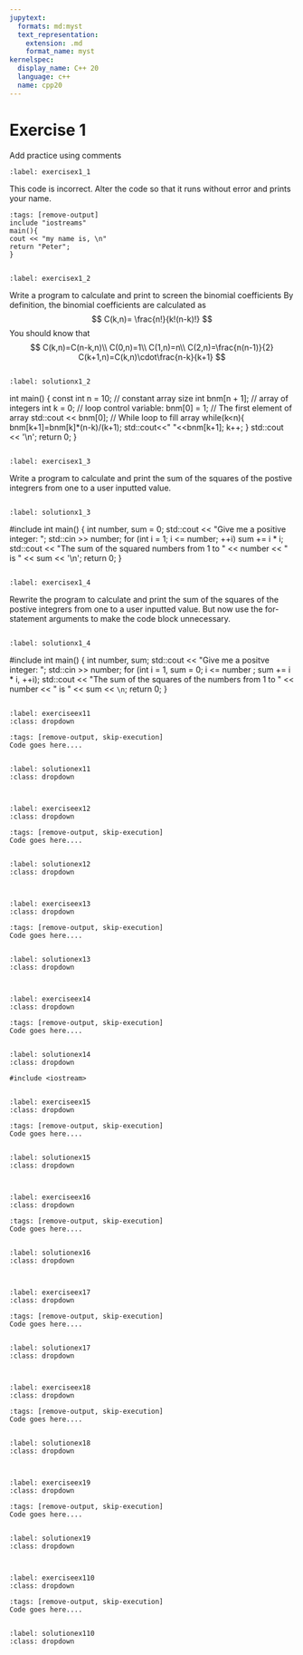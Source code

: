 ```yaml
---
jupytext:
  formats: md:myst
  text_representation:
    extension: .md
    format_name: myst
kernelspec:
  display_name: C++ 20
  language: c++
  name: cpp20
---
```


# Exercise 1

Add practice using comments


`````{exercise-start}
:label: exercisex1_1
`````
This code is incorrect. Alter the code so that it runs without error and prints your name.
````{code-cell} cpp
:tags: [remove-output]
include "iostreams"
main(){
cout << "my name is, \n"
return "Peter";
}
````

`````{exercise-end}
`````


`````{exercise-start}
:label: exercisex1_2
`````
Write a program to calculate and print to screen the binomial coefficients
By definition, the binomial coefficients are calculated as
$$
C(k,n)= \frac{n!}{k!(n-k)!} 
$$
You should know that 
$$
C(k,n)=C(n-k,n)\\
C(0,n)=1\\
C(1,n)=n\\
C(2,n)=\frac{n(n-1)}{2}
C(k+1,n)=C(k,n)\cdot\frac{n-k}{k+1}
$$

`````{exercise-end}
`````


`````{solution-start} exercisex1_2
:label: solutionx1_2
`````
int main() {
    const int n = 10;   // constant array size 
    int bnm[n + 1];     // array of integers 
    int k = 0;          //  loop control variable: 
    bnm[0] = 1;         // The first element of array
    std::cout << bnm[0]; 
                        // While loop to fill array
while(k<n){ 
    bnm[k+1]=bnm[k]*(n-k)/(k+1); 
    std::cout<<" "<<bnm[k+1]; 
    k++; } 
    std::cout << '\n'; 
    return 0; 
}


`````{solution-end}
`````


`````{exercise-start} 
:label: exercisex1_3
`````
Write a program to calculate and print the sum of the squares of the postive integrers from one to a user inputted value.

`````{exercise-end} 
`````


`````{solution-start} exercisex1_3
:label: solutionx1_3
`````
#include <iostream>
int main() {
    int number, sum = 0;
    std::cout << "Give me a positive integer: ";
    std::cin >> number;
    for (int i = 1; i <= number; ++i) sum += i * i;
    std::cout << "The sum of the squared numbers from 1 to " << number << " is " << sum << '\n';
    return 0;
}

`````{solution-end}
`````


`````{exercise-start} 
:label: exercisex1_4
`````
Rewrite the program to calculate and print the sum of the squares of the postive integrers from one to a user inputted value.
But now use the for-statement arguments to make the code block unnecessary.

`````{exercise-end} 
`````


`````{solution-start} exercisex1_4
:label: solutionx1_4
`````
#include <iostream>
int main() { 
    int number, sum; 
    std::cout << "Give me a positve integer: ";
    std::cin >> number; 
    for (int i = 1, sum = 0; i <= number ; sum += i * i,  ++i); 
    std::cout << "The sum of the squares of the numbers from 1 to " << number << " is " << sum << `\n`; 
    return 0; 
}

`````{solution-end}
`````

````{exercise-start} 
:label: exerciseex11
:class: dropdown
````

```{code-cell} c++
:tags: [remove-output, skip-execution]
Code goes here....
```
````{exercise-end}
````

````{solution-start} exerciseex11
:label: solutionex11
:class: dropdown
````
```{code-block} c++

```
````{solution-end}
````

````{exercise-start} 
:label: exerciseex12
:class: dropdown
````

```{code-cell} c++
:tags: [remove-output, skip-execution]
Code goes here....
```
````{exercise-end}
````

````{solution-start} exerciseex12
:label: solutionex12
:class: dropdown
````
```{code-block} c++

```
````{solution-end}
````

````{exercise-start} 
:label: exerciseex13
:class: dropdown
````

```{code-cell} c++
:tags: [remove-output, skip-execution]
Code goes here....
```
````{exercise-end}
````

````{solution-start} exerciseex13
:label: solutionex13
:class: dropdown
````
```{code-block} c++

```
````{solution-end}
````


````{exercise-start} 
:label: exerciseex14
:class: dropdown
````

```{code-cell} c++
:tags: [remove-output, skip-execution]
Code goes here....
```
````{exercise-end}
````

````{solution-start} exerciseex14
:label: solutionex14
:class: dropdown
````
```{code-block} c++
#include <iostream>

```
````{solution-end}
````


````{exercise-start} 
:label: exerciseex15
:class: dropdown
````

```{code-cell} c++
:tags: [remove-output, skip-execution]
Code goes here....
```
````{exercise-end}
````

````{solution-start} exerciseex15
:label: solutionex15
:class: dropdown
````
```{code-block} c++

```
````{solution-end}
````


````{exercise-start} 
:label: exerciseex16
:class: dropdown
````

```{code-cell} c++
:tags: [remove-output, skip-execution]
Code goes here....
```
````{exercise-end}
````

````{solution-start} exerciseex16
:label: solutionex16
:class: dropdown
````
```{code-block} c++

```
````{solution-end}
````


````{exercise-start} 
:label: exerciseex17
:class: dropdown
````

```{code-cell} c++
:tags: [remove-output, skip-execution]
Code goes here....
```
````{exercise-end}
````

````{solution-start} exerciseex17
:label: solutionex17
:class: dropdown
````
```{code-block} c++

```
````{solution-end}
````

````{exercise-start} 
:label: exerciseex18
:class: dropdown
````

```{code-cell} c++
:tags: [remove-output, skip-execution]
Code goes here....
```
````{exercise-end}
````

````{solution-start} exerciseex18
:label: solutionex18
:class: dropdown
````
```{code-block} c++

```
````{solution-end}
````

````{exercise-start} 
:label: exerciseex19
:class: dropdown
````

```{code-cell} c++
:tags: [remove-output, skip-execution]
Code goes here....
```
````{exercise-end}
````

````{solution-start} exerciseex19
:label: solutionex19
:class: dropdown
````
```{code-block} c++

```
````{solution-end}
````

````{exercise-start} 
:label: exerciseex110
:class: dropdown
````

```{code-cell} c++
:tags: [remove-output, skip-execution]
Code goes here....
```
````{exercise-end}
````

````{solution-start} exerciseex110
:label: solutionex110
:class: dropdown
````
```{code-block} c++

```
````{solution-end}
````

